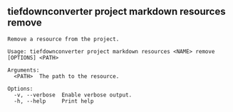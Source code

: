 ## tiefdownconverter project markdown resources remove

```
Remove a resource from the project.

Usage: tiefdownconverter project markdown resources <NAME> remove [OPTIONS] <PATH>

Arguments:
  <PATH>  The path to the resource.

Options:
  -v, --verbose  Enable verbose output.
  -h, --help     Print help
```

